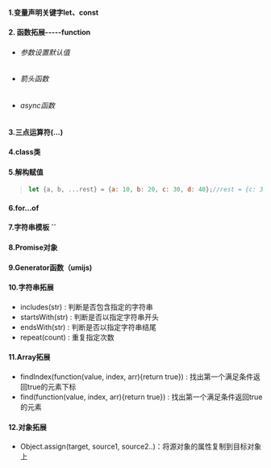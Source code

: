 #### 1.变量声明关键字let、const

#### 2. 函数拓展-----function

- ###### 参数设置默认值

- ###### 箭头函数

- ###### async函数

#### 3.三点运算符(...)

#### 4.class类

#### 5.解构赋值

> ```js
> let {a, b, ...rest} = {a: 10, b: 20, c: 30, d: 40};//rest = {c: 30, d: 40}
> ```

#### 6.for...of

#### 7.字符串模板 ``

#### 8.Promise对象

#### 9.Generator函数（umijs)

#### 10.字符串拓展

- includes(str) : 判断是否包含指定的字符串
- startsWith(str) : 判断是否以指定字符串开头
- endsWith(str) : 判断是否以指定字符串结尾
- repeat(count) : 重复指定次数

#### 11.Array拓展

- findIndex(function(value, index, arr){return true}) : 找出第一个满足条件返回true的元素下标
- find(function(value, index, arr){return true}) : 找出第一个满足条件返回true的元素

#### 12.对象拓展

- Object.assign(target, source1, source2..)：将源对象的属性复制到目标对象上